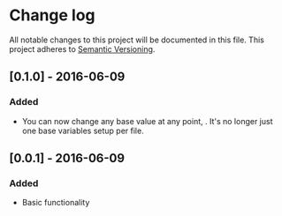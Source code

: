 # Change log
All notable changes to this project will be documented in this file.
This project adheres to [Semantic Versioning](http://semver.org/).

## [0.1.0] - 2016-06-09
### Added
- You can now change any base value at any point, . It's no longer just one base variables setup per file.

## [0.0.1] - 2016-06-09
### Added
- Basic functionality
